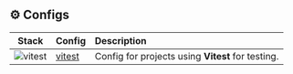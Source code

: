 ## ⚙️ Configs

|    Stack    | Config                           | Description                                       |
| :---------: | :------------------------------- | :------------------------------------------------ |
| ![vitest]() | [vitest](./src/config/vitest.js) | Config for projects using **Vitest** for testing. |
